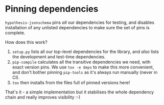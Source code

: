 # Pinning dependencies

`hypothesis-jsonschema` pins *all* our dependencies for testing, and disables installation
of any unlisted dependencies to make sure the set of pins is complete.

How does this work?

1. `setup.py` lists all our top-level dependencies for the library,
   and *also* lists the development and test-time dependencies.
2. `pip-compile` calculates all the transitive dependencies we need,
   with exact version pins.  We use `tox -e deps` to make this more
   convenient, and don't bother pinning `pip-tools` as it's always
   run manually (never in CI).
3. `tox` then installs from the files full of pinned versions here!

That's it - a simple implementation but it stabilises the whole dependency
chain and really improves visibility :-)
